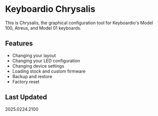 # Keyboardio Chrysalis

This is Chrysalis, the graphical configuration tool for Keyboardio's Model 100, Atreus, and Model 01 keyboards.

## Features

- Changing your layout
- Changing your LED configuration
- Changing device settings
- Loading stock and custom firmware
- Backup and restore
- Factory reset

## Last Updated
2025.0224.2100
